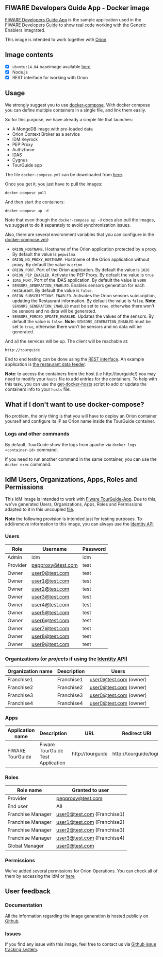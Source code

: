 ## FIWARE Developers Guide App - Docker image

[FIWARE Developers Guide App](https://github.com/Fiware/tutorials.TourGuide-App) is the sample application used in the [FIWARE Developers Guide](http://www.fiware.org/tour-guide/) to show real code working with the Generic Enablers integrated.

This image is intended to work together with [Orion](https://registry.hub.docker.com/u/bitergia/fiware-orion/).

## Image contents

- [x] `ubuntu:14.04` baseimage available [here](https://hub.docker.com/_/ubuntu/)
- [x] Node.js
- [x] REST interface for working with Orion

## Usage

We strongly suggest you to use [docker-compose](https://docs.docker.com/compose/). With docker compose you can define multiple containers in a single file, and link them easily.

So for this purpose, we have already a simple file that launches:

   * A MongoDB image with pre-loaded data
   * Orion Context Broker as a service
   * IDM Keyrock
   * PEP Proxy
   * Authzforce
   * IDAS
   * Cygnus
   * TourGuide app

The file `docker-compose.yml` can be downloaded from [here](https://raw.githubusercontent.com/Fiware/tutorials.TourGuide-App/master/docker/compose/docker-compose.yml).

Once you get it, you just have to pull the images:
```
docker-compose pull
```
And then start the containers:
```
docker-compose up -d
```

Note that even though the `docker-compose up -d` does also pull the images, we suggest to do it separately to avoid synchronization issues.

Also, there are several environment variables that you can configure in the [docker-compose.yml](https://raw.githubusercontent.com/Fiware/tutorials.TourGuide-App/master/docker/compose/docker-compose.yml):

   * `ORION_HOSTNAME`. Hostname of the Orion application protected by a proxy. By default the value is `pepwilma`
   * `ORION_NO_PROXY_HOSTNAME`. Hostname of the Orion application without proxy. By default the value is `orion`
   * `ORION_PORT`. Port of the Orion application. By default the value is `1026`
   * `ORION_PEP_ENABLED`. Activate the PEP Proxy. By default the value is `true`
   * `IDAS_PORT`. Port of the IDAS application. By default the value is `8080`
   * `SENSORS_GENERATION_ENABLED`. Enables sensors generation for each restaurant. By default the value is `false`.
   * `ORION_SUBSCRIPTIONS_ENABLED`. Activates the Orion sensors subscription, updating the Restaurant information. By default the value is `false`. **Note**: `SENSORS_GENERATION_ENABLED` must be set to `true`, otherwise there won't be sensors and no data will be generated.
   * `SENSORS_FORCED_UPDATE_ENABLED`. Updates the values of the sensors. By default the value is `false`. **Note**: `SENSORS_GENERATION_ENABLED` must be set to `true`, otherwise there won't be sensors and no data will be generated.

And all the services will be up. The client will be reachable at:

```
http://tourguide
```

End to end testing can be done using the [REST interface](http://docs.tourguide.apiary.io). An example application is [the restaurant data feeder](https://github.com/Fiware/tutorials.TourGuide-App/blob/master/server/feeders/restaurantfeeder.js).

**Note**: to access the containers from the host (i.e http://tourguide/) you may need to modify your `hosts` file to add entries for the containers.  To help with this task, you can use the [get-docker-hosts](https://github.com/Bitergia/docker/tree/master/utils#get-docker-hosts) script to add or update the containers info to your `hosts` file.

## What if I don't want to use docker-compose?

No problem, the only thing is that you will have to deploy an Orion container yourself and configure its IP as Orion name inside the TourGuide container.

### Logs and other commands ###

By default, TourGuide show the logs from apache via `docker logs <container-id>` command.

If you need to run another command in the same container, you can use the `docker exec` command.

## IdM Users, Organizations, Apps, Roles and Permissions

This IdM image is intended to work with [Fiware TourGuide-App](https://github.com/Fiware/tutorials.TourGuide-App). Due to this, we've generated Users, Organizations, Apps, Roles and Permissions adapted to it in this uncoupled  [file](https://github.com/Fiware/tutorials.TourGuide-App/blob/master/docker/images/tutorials.tourguide-app/keystone_provision.py).

**Note** the following provision is intended just for testing purposes. To add/remove information to this image, you can always use the [Identity API](http://developer.openstack.org/api-ref-identity-v3.html)

### Users

| Role     | Username           | Password   |
|----------|--------------------|------------|
| Admin    | idm                | idm        |
| Provider | pepproxy@test.com  | test       |
| Owner    | user0@test.com     | test       |
| Owner    | user1@test.com     | test       |
| Owner    | user2@test.com     | test       |
| Owner    | user3@test.com     | test       |
| Owner    | user4@test.com     | test       |
| Owner    | user5@test.com     | test       |
| Owner    | user6@test.com     | test       |
| Owner    | user7@test.com     | test       |
| Owner    | user8@test.com     | test       |
| Owner    | user9@test.com     | test       |

### Organizations (or *projects* if using the [Identity API](http://developer.openstack.org/api-ref-identity-v3.html))

| Organization name   | Description                    | Users                     |
|---------------------|--------------------------------|---------------------------|
| Franchise1          | Franchise1                     | user0@test.com (owner)    |
| Franchise2          | Franchise2                     | user0@test.com (owner)    |
| Franchise3          | Franchise3                     | user0@test.com (owner)    |
| Franchise4          | Franchise4                     | user0@test.com (owner)    |


### Apps

| Application name  | Description                       | URL                       | Redirect URI                     |
|-------------------|-----------------------------------|---------------------------|----------------------------------|
| FIWARE TourGuide  | Fiware TourGuide Test Application | http://tourguide          | http://tourguide/login           |

### Roles

| Role name           | Granted to user                         |
|---------------------|-----------------------------------------|
| Provider            | pepproxy@test.com                       |
| End user            | All                                     |
| Franchise Manager   | user0@test.com     (Franchise1)         |
| Franchise Manager   | user1@test.com     (Franchise2)         |
| Franchise Manager   | user2@test.com     (Franchise3)         |
| Franchise Manager   | user3@test.com     (Franchise4)         |
| Global Manager      | user0@test.com                          |

### Permissions

We've added several permissions for Orion Operations. You can check all of them by accessing the IdM or [here](https://github.com/Fiware/tutorials.TourGuide-App/blob/master/docker/images/tutorials.tourguide-app/keystone_provision.py#L186)

## User feedback

### Documentation

All the information regarding the image generation is hosted publicly on [Github](https://github.com/Fiware/tutorials.TourGuide-App/tree/master/docker/images/tutorials.TourGuide-App).

### Issues

If you find any issue with this image, feel free to contact us via [Github issue tracking system](https://github.com/Fiware/tutorials.TourGuide-App/issues).
